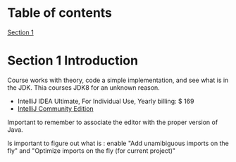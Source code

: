 # Table of contents

[Section 1](#section-1-introduction)

# Section 1 Introduction

Course works with theory, code a simple implementation, and see what is in the JDK. Thia courses JDK8 for an unknown reason.

* IntelliJ IDEA Ultimate, For Individual Use, Yearly billing: \$ 169
* [IntelliJ Community Edition](https://www.jetbrains.com/idea/download/other.html)

Important to remember to associate the editor with the proper version of Java.

Is important to figure out what is : enable "Add unamibiguous imports on the fly" and "Optimize imports on the fly (for current project)"

